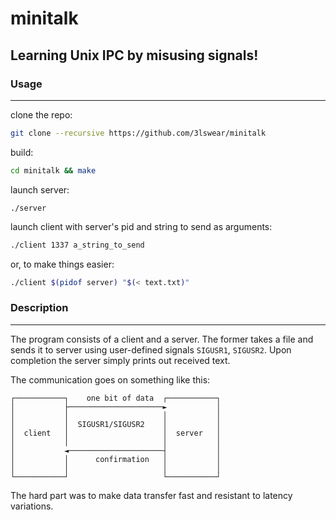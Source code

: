 # minitalk

Learning Unix IPC by misusing signals!
---

### Usage
---

clone the repo:

```bash
git clone --recursive https://github.com/3lswear/minitalk
```

build:

```bash
cd minitalk && make
```
launch server:

```
./server
```

launch client with server's pid and string to send as arguments:

```bash
./client 1337 a_string_to_send
```
or, to make things easier:

```bash
./client $(pidof server) "$(< text.txt)"
```

### Description
---
The program consists of a client and a server. The former takes a file and sends it to server using user-defined signals `SIGUSR1`, `SIGUSR2`.
Upon completion the server simply prints out received text.

The communication goes on something like this:
```
┌───────────┐    one bit of data  ┌───────────┐
│           ├─────────────────────►           │
│           │                     │           │
│           │  SIGUSR1/SIGUSR2    │           │
│  client   │                     │  server   │
│           │                     │           │
│           ◄─────────────────────┤           │
│           │      confirmation   │           │
│           │                     │           │
└───────────┘                     └───────────┘
```
The hard part was to make data transfer fast and resistant to latency variations.
